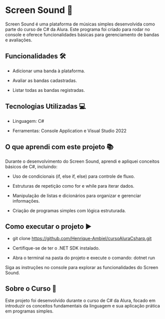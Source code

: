 # Screen Sound 🎵

Screen Sound é uma plataforma de músicas simples desenvolvida como parte do curso de C# da Alura. Este programa foi criado para rodar no console e oferece funcionalidades básicas para gerenciamento de bandas e avaliações.

## Funcionalidades 🛠️

- Adicionar uma banda à plataforma.

- Avaliar as bandas cadastradas.
  
- Listar todas as bandas registradas.
  
## Tecnologias Utilizadas 💻

- Linguagem: C#
  
- Ferramentas: Console Application e Visual Studio 2022

## O que aprendi com este projeto 📚

Durante o desenvolvimento do Screen Sound, aprendi e apliquei conceitos básicos de C#, incluindo:

- Uso de condicionais (if, else if, else) para controle de fluxo.
  
- Estruturas de repetição como for e while para iterar dados.
  
- Manipulação de listas e dicionários para organizar e gerenciar informações.
  
- Criação de programas simples com lógica estruturada.
  
## Como executar o projeto ▶️

- git clone https://github.com/Henrique-Ambiel/cursoAluraCsharp.git
  
- Certifique-se de ter o .NET SDK instalado.
  
- Abra o terminal na pasta do projeto e execute o comando: dotnet run
  
Siga as instruções no console para explorar as funcionalidades do Screen Sound.

## Sobre o Curso 📖

Este projeto foi desenvolvido durante o curso de C# da Alura, focado em introduzir os conceitos fundamentais da linguagem e sua aplicação prática em programas simples.

